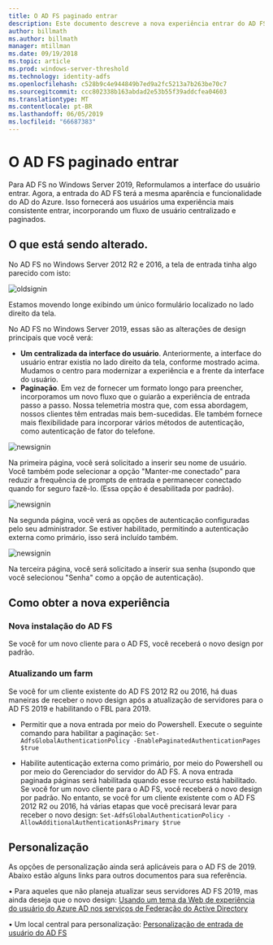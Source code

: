 ```yaml
---
title: O AD FS paginado entrar
description: Este documento descreve a nova experiência entrar do AD FS de 2019.
author: billmath
ms.author: billmath
manager: mtillman
ms.date: 09/19/2018
ms.topic: article
ms.prod: windows-server-threshold
ms.technology: identity-adfs
ms.openlocfilehash: c528b9c4e944849b7ed9a2fc5213a7b263be70c7
ms.sourcegitcommit: ccc802338b163abdad2e53b55f39addcfea04603
ms.translationtype: MT
ms.contentlocale: pt-BR
ms.lasthandoff: 06/05/2019
ms.locfileid: "66687383"
---
```

# <a name="ad-fs-paginated-sign-in"></a>O AD FS paginado entrar


Para AD FS no Windows Server 2019, Reformulamos a interface do usuário entrar.  Agora, a entrada do AD FS terá a mesma aparência e funcionalidade do AD do Azure.  Isso fornecerá aos usuários uma experiência mais consistente entrar, incorporando um fluxo de usuário centralizado e paginados.

## <a name="whats-changing"></a>O que está sendo alterado.
No AD FS no Windows Server 2012 R2 e 2016, a tela de entrada tinha algo parecido com isto:

![oldsignin](media/AD-FS-paginated-sign-in/signin1.png)

Estamos movendo longe exibindo um único formulário localizado no lado direito da tela.

No AD FS no Windows Server 2019, essas são as alterações de design principais que você verá:


- **Um centralizada da interface do usuário**. Anteriormente, a interface do usuário entrar existia no lado direito da tela, conforme mostrado acima. Mudamos o centro para modernizar a experiência e a frente da interface do usuário.
- **Paginação**. Em vez de fornecer um formato longo para preencher, incorporamos um novo fluxo que o guiarão a experiência de entrada passo a passo. Nossa telemetria mostra que, com essa abordagem, nossos clientes têm entradas mais bem-sucedidas. Ele também fornece mais flexibilidade para incorporar vários métodos de autenticação, como autenticação de fator do telefone.

![newsignin](media/AD-FS-paginated-sign-in/signin2.png)

Na primeira página, você será solicitado a inserir seu nome de usuário. Você também pode selecionar a opção "Manter-me conectado" para reduzir a frequência de prompts de entrada e permanecer conectado quando for seguro fazê-lo. (Essa opção é desabilitada por padrão).

![newsignin](media/AD-FS-paginated-sign-in/signin3.png)

Na segunda página, você verá as opções de autenticação configuradas pelo seu administrador. Se estiver habilitado, permitindo a autenticação externa como primário, isso será incluído também.

![newsignin](media/AD-FS-paginated-sign-in/signin4.png)

Na terceira página, você será solicitado a inserir sua senha (supondo que você selecionou "Senha" como a opção de autenticação).

## <a name="how-to-get-the-new-experience"></a>Como obter a nova experiência

### <a name="new-installation-of-ad-fs"></a>Nova instalação do AD FS
Se você for um novo cliente para o AD FS, você receberá o novo design por padrão.

### <a name="upgrading-a-farm"></a>Atualizando um farm
Se você for um cliente existente do AD FS 2012 R2 ou 2016, há duas maneiras de receber o novo design após a atualização de servidores para o AD FS 2019 e habilitando o FBL para 2019.

- Permitir que a nova entrada por meio do Powershell. Execute o seguinte comando para habilitar a paginação: ``Set-AdfsGlobalAuthenticationPolicy -EnablePaginatedAuthenticationPages $true``

 - Habilite autenticação externa como primário, por meio do Powershell ou por meio do Gerenciador do servidor do AD FS. A nova entrada paginada páginas será habilitada quando esse recurso está habilitado.
Se você for um novo cliente para o AD FS, você receberá o novo design por padrão. No entanto, se você for um cliente existente com o AD FS 2012 R2 ou 2016, há várias etapas que você precisará levar para receber o novo design: ``Set-AdfsGlobalAuthenticationPolicy -AllowAdditionalAuthenticationAsPrimary $true``

## <a name="customization"></a>Personalização
As opções de personalização ainda será aplicáveis para o AD FS de 2019.
Abaixo estão alguns links para outros documentos para sua referência.

• Para aqueles que não planeja atualizar seus servidores AD FS 2019, mas ainda deseja que o novo design: [Usando um tema da Web de experiência do usuário do Azure AD nos serviços de Federação do Active Directory](azure-ux-web-theme-in-ad-fs.md)

• Um local central para personalização: [Personalização de entrada de usuário do AD FS](ad-fs-user-sign-in-customization.md)
